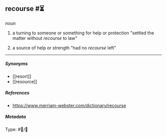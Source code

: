 ## recourse  #⏳ 

_noun_

1. a turning to someone or something for help or protection
	"settled the matter without _recourse_ to law"

2. a source of help or strength
	"had no _recourse_ left"

___

##### Synonyms

-   [[resort]]
-   [[resource]]

##### References

- https://www.merriam-webster.com/dictionary/recourse

##### Metadata

Type: #💬/💬 